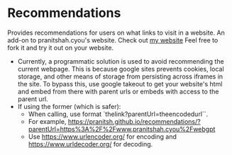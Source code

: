 # Recommendations

Provides recommendations for users on what links to visit in a website.
An add-on to pranitshah.cyou's website. Check out [my website](www.pranitshah.cyou) Feel free to fork it and try it out on your website.

- Currently, a programmatic solution is used to avoid recommending the current webpage. This is because google sites prevents cookies, local storage, and other means of storage from persisting across iframes in the site. To bypass this, use google takeout to get your website's html and embed from there with parent urls or embeds with access to the parent url.
- If using the former (which is safer):
  - When calling, use format `thelink?parentUrl=theencodedurl``.
  - For example, https://pranitsh.github.io/recommendations/?parentUrl=https%3A%2F%2Fwww.pranitshah.cyou%2Fwebgpt
  - Use https://www.urlencoder.org/ for encoding and https://www.urldecoder.org/ for decoding.
